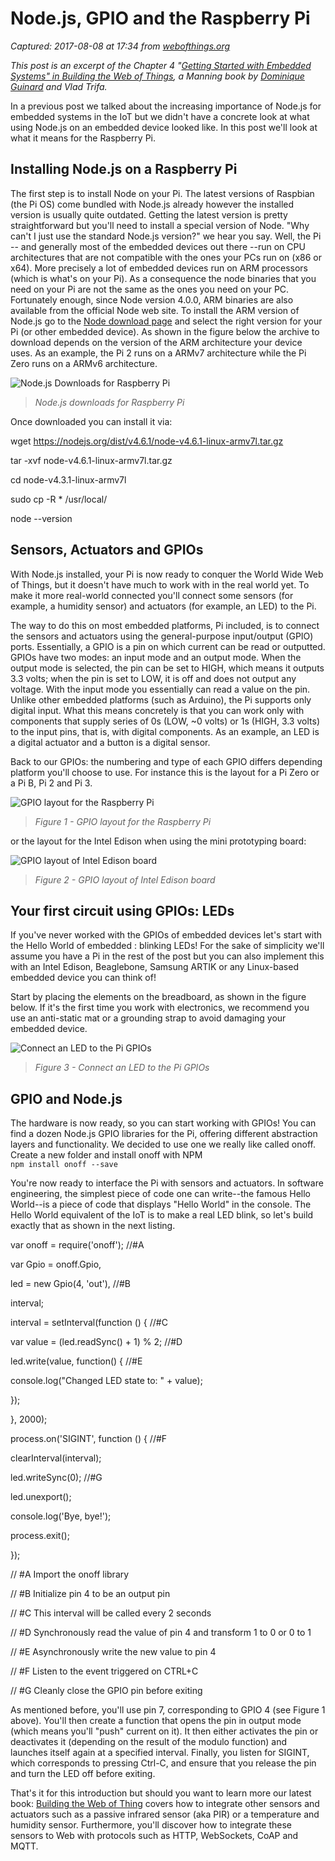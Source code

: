 # Node.js, GPIO and the Raspberry Pi

_Captured: 2017-08-08 at 17:34 from [webofthings.org](http://webofthings.org/2016/10/23/node-gpio-and-the-raspberry-pi/)_

_This post is an excerpt of the Chapter 4 "[Getting Started with Embedded Systems" in Building the Web of Things](http://book.webofthings.io), a Manning book by [Dominique Guinard](http://dom.guinard.org) and Vlad Trifa._

In a previous post we talked about the increasing importance of Node.js for embedded systems in the IoT but we didn't have a concrete look at what using Node.js on an embedded device looked like. In this post we'll look at what it means for the Raspberry Pi.

## Installing Node.js on a Raspberry Pi

The first step is to install Node on your Pi. The latest versions of Raspbian (the Pi OS) come bundled with Node.js already however the installed version is usually quite outdated. Getting the latest version is pretty straightforward but you'll need to install a special version of Node. "Why can't I just use the standard Node.js version?" we hear you say. Well, the Pi -- and generally most of the embedded devices out there --run on CPU architectures that are not compatible with the ones your PCs run on (x86 or x64). More precisely a lot of embedded devices run on ARM processors (which is what's on your Pi). As a consequence the node binaries that you need on your Pi are not the same as the ones you need on your PC. Fortunately enough, since Node version 4.0.0, ARM binaries are also available from the official Node web site. To install the ARM version of Node.js go to the [Node download page](https://nodejs.org/en/download/) and select the right version for your Pi (or other embedded device). As shown in the figure below the archive to download depends on the version of the ARM architecture your device uses. As an example, the Pi 2 runs on a ARMv7 architecture while the Pi Zero runs on a ARMv6 architecture.

![Node.js Downloads for Raspberry Pi](http://webofthings.org/wp-content/uploads/2016/10/04_04.png)

> _Node.js downloads for Raspberry Pi_

Once downloaded you can install it via:

wget https://nodejs.org/dist/v4.6.1/node-v4.6.1-linux-armv7l.tar.gz

tar -xvf node-v4.6.1-linux-armv7l.tar.gz

cd node-v4.3.1-linux-armv7l

sudo cp -R * /usr/local/

node --version

## Sensors, Actuators and GPIOs

With Node.js installed, your Pi is now ready to conquer the World Wide Web of Things, but it doesn't have much to work with in the real world yet. To make it more real-world connected you'll connect some sensors (for example, a humidity sensor) and actuators (for example, an LED) to the Pi.

The way to do this on most embedded platforms, Pi included, is to connect the sensors and actuators using the general-purpose input/output (GPIO) ports. Essentially, a GPIO is a pin on which current can be read or outputted. GPIOs have two modes: an input mode and an output mode. When the output mode is selected, the pin can be set to HIGH, which means it outputs 3.3 volts; when the pin is set to LOW, it is off and does not output any voltage. With the input mode you essentially can read a value on the pin. Unlike other embedded platforms (such as Arduino), the Pi supports only digital input. What this means concretely is that you can work only with components that supply series of 0s (LOW, ~0 volts) or 1s (HIGH, 3.3 volts) to the input pins, that is, with digital components. As an example, an LED is a digital actuator and a button is a digital sensor.

Back to our GPIOs: the numbering and type of each GPIO differs depending platform you'll choose to use. For instance this is the layout for a Pi Zero or a Pi B, Pi 2 and Pi 3.

![GPIO layout for the Raspberry Pi](http://webofthings.org/wp-content/uploads/2016/10/pi-gpio-1024x767.png)

> _Figure 1 - GPIO layout for the Raspberry Pi_

or the layout for the Intel Edison when using the mini prototyping board:

![GPIO layout of Intel Edison board](http://webofthings.org/wp-content/uploads/2016/10/edison-layout-1.png)

> _Figure 2 - GPIO layout of Intel Edison board_

## Your first circuit using GPIOs: LEDs

If you've never worked with the GPIOs of embedded devices let's start with the Hello World of embedded : blinking LEDs! For the sake of simplicity we'll assume you have a Pi in the rest of the post but you can also implement this with an Intel Edison, Beaglebone, Samsung ARTIK or any Linux-based embedded device you can think of!

Start by placing the elements on the breadboard, as shown in the figure below. If it's the first time you work with electronics, we recommend you use an anti-static mat or a grounding strap to avoid damaging your embedded device.

![Connect an LED to the Pi GPIOs](http://webofthings.org/wp-content/uploads/2016/10/led-circuit.png)

> _Figure 3 - Connect an LED to the Pi GPIOs_

## GPIO and Node.js

The hardware is now ready, so you can start working with GPIOs! You can find a dozen Node.js GPIO libraries for the Pi, offering different abstraction layers and functionality. We decided to use one we really like called onoff. Create a new folder and install onoff with NPM  
`npm install onoff --save`

You're now ready to interface the Pi with sensors and actuators. In software engineering, the simplest piece of code one can write--the famous Hello World--is a piece of code that displays "Hello World" in the console. The Hello World equivalent of the IoT is to make a real LED blink, so let's build exactly that as shown in the next listing.

var onoff = require('onoff'); //#A

var Gpio = onoff.Gpio,

led = new Gpio(4, 'out'), //#B

interval;

interval = setInterval(function () { //#C

var value = (led.readSync() + 1) % 2; //#D

led.write(value, function() { //#E

console.log("Changed LED state to: " \+ value);

});

}, 2000);

process.on('SIGINT', function () { //#F

clearInterval(interval);

led.writeSync(0); //#G

led.unexport();

console.log('Bye, bye!');

process.exit();

});

// #A Import the onoff library

// #B Initialize pin 4 to be an output pin

// #C This interval will be called every 2 seconds

// #D Synchronously read the value of pin 4 and transform 1 to 0 or 0 to 1

// #E Asynchronously write the new value to pin 4

// #F Listen to the event triggered on CTRL+C

// #G Cleanly close the GPIO pin before exiting

As mentioned before, you'll use pin 7, corresponding to GPIO 4 (see Figure 1 above). You'll then create a function that opens the pin in output mode (which means you'll "push" current on it). It then either activates the pin or deactivates it (depending on the result of the modulo function) and launches itself again at a specified interval. Finally, you listen for SIGINT, which corresponds to pressing Ctrl-C, and ensure that you release the pin and turn the LED off before exiting.

That's it for this introduction but should you want to learn more our latest book: [Building the Web of Thing](http://webofthings.org/book/) covers how to integrate other sensors and actuators such as a passive infrared sensor (aka PIR) or a temperature and humidity sensor. Furthermore, you'll discover how to integrate these sensors to Web with protocols such as HTTP, WebSockets, CoAP and MQTT.
